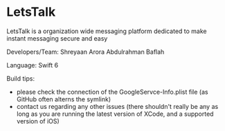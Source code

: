 # LetsTalk
LetsTalk is a organization wide messaging platform dedicated to make instant messaging secure and easy

Developers/Team:
Shreyaan Arora
Abdulrahman Baflah

Language: Swift 6

Build tips:
- please check the connection of the GoogleServce-Info.plist file (as GitHub often alterns the symlink)
- contact us regarding any other issues (there shouldn't really be any as long as you are running the latest version of XCode, and a supported version of iOS)

